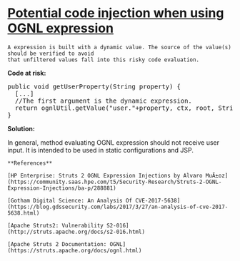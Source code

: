 # [Potential code injection when using OGNL expression](http://find-sec-bugs.github.io/bugs.htm#OGNL_INJECTION)

    A expression is built with a dynamic value. The source of the value(s) should be verified to avoid
    that unfiltered values fall into this risky code evaluation.

**Code at risk:**

<pre>
public void getUserProperty(String property) {
  [...]
  //The first argument is the dynamic expression.
  return ognlUtil.getValue("user."+property, ctx, root, String.class);
}
</pre>

**Solution:**

In general, method evaluating OGNL expression should not receive user input. It is intended to be used in static configurations and JSP.

    **References**  

    [HP Enterprise: Struts 2 OGNL Expression Injections by Alvaro MuÃ±oz](https://community.saas.hpe.com/t5/Security-Research/Struts-2-OGNL-Expression-Injections/ba-p/288881)  

    [Gotham Digital Science: An Analysis Of CVE-2017-5638](https://blog.gdssecurity.com/labs/2017/3/27/an-analysis-of-cve-2017-5638.html)  

    [Apache Struts2: Vulnerability S2-016](http://struts.apache.org/docs/s2-016.html)  

    [Apache Struts 2 Documentation: OGNL](https://struts.apache.org/docs/ognl.html)
